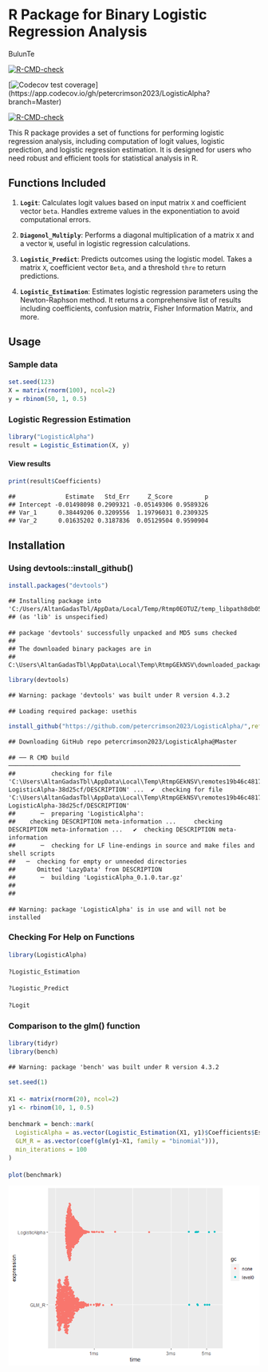 R Package for Binary Logistic Regression Analysis
================
BulunTe


<!-- badges: start -->
[![R-CMD-check](https://github.com/petercrimson2023/LogisticAlpha/actions/workflows/R-CMD-check.yaml/badge.svg?branch=Master)](https://github.com/petercrimson2023/LogisticAlpha/actions/workflows/R-CMD-check.yaml)

[![Codecov test coverage](https://codecov.io/gh/petercrimson2023/LogisticAlpha/Master/graph/badge.svg?)](https://app.codecov.io/gh/petercrimson2023/LogisticAlpha?branch=Master)

[![R-CMD-check](https://github.com/petercrimson2023/LogisticAlpha/actions/workflows/R-CMD-check.yaml/badge.svg)](https://github.com/petercrimson2023/LogisticAlpha/actions/workflows/R-CMD-check.yaml)
<!-- badges: end -->


This R package provides a set of functions for performing logistic
regression analysis, including computation of logit values, logistic
prediction, and logistic regression estimation. It is designed for users
who need robust and efficient tools for statistical analysis in R.

## Functions Included

1.  **`Logit`**: Calculates logit values based on input matrix `X` and
    coefficient vector `beta`. Handles extreme values in the
    exponentiation to avoid computational errors.

2.  **`Diagonol_Multiply`**: Performs a diagonal multiplication of a
    matrix `X` and a vector `W`, useful in logistic regression
    calculations.

3.  **`Logistic_Predict`**: Predicts outcomes using the logistic model.
    Takes a matrix `X`, coefficient vector `Beta`, and a threshold
    `thre` to return predictions.

4.  **`Logistic_Estimation`**: Estimates logistic regression parameters
    using the Newton-Raphson method. It returns a comprehensive list of
    results including coefficients, confusion matrix, Fisher Information
    Matrix, and more.

## Usage

### Sample data

``` r
set.seed(123)
X = matrix(rnorm(100), ncol=2)
y = rbinom(50, 1, 0.5)
```

### Logistic Regression Estimation

``` r
library("LogisticAlpha")
result = Logistic_Estimation(X, y)
```

#### View results

``` r
print(result$Coefficients)
```

    ##              Estimate   Std_Err     Z_Score         p
    ## Intercept -0.01498098 0.2909321 -0.05149306 0.9589326
    ## Var_1      0.38449206 0.3209556  1.19796031 0.2309325
    ## Var_2      0.01635202 0.3187836  0.05129504 0.9590904

## Installation

### Using devtools::install_github()

``` r
install.packages("devtools")
```

    ## Installing package into 'C:/Users/AltanGadasTbl/AppData/Local/Temp/Rtmp0EOTUZ/temp_libpath8db05fdd28c5'
    ## (as 'lib' is unspecified)

    ## package 'devtools' successfully unpacked and MD5 sums checked
    ## 
    ## The downloaded binary packages are in
    ##  C:\Users\AltanGadasTbl\AppData\Local\Temp\RtmpGEkNSV\downloaded_packages

``` r
library(devtools)
```

    ## Warning: package 'devtools' was built under R version 4.3.2

    ## Loading required package: usethis

``` r
install_github("https://github.com/petercrimson2023/LogisticAlpha/",ref="Master")
```

    ## Downloading GitHub repo petercrimson2023/LogisticAlpha@Master

    ## ── R CMD build ─────────────────────────────────────────────────────────────────
    ##          checking for file 'C:\Users\AltanGadasTbl\AppData\Local\Temp\RtmpGEkNSV\remotes19b46c481781\petercrimson2023-LogisticAlpha-38d25cf/DESCRIPTION' ...  ✔  checking for file 'C:\Users\AltanGadasTbl\AppData\Local\Temp\RtmpGEkNSV\remotes19b46c481781\petercrimson2023-LogisticAlpha-38d25cf/DESCRIPTION'
    ##       ─  preparing 'LogisticAlpha':
    ##    checking DESCRIPTION meta-information ...     checking DESCRIPTION meta-information ...   ✔  checking DESCRIPTION meta-information
    ##       ─  checking for LF line-endings in source and make files and shell scripts
    ##   ─  checking for empty or unneeded directories
    ##      Omitted 'LazyData' from DESCRIPTION
    ##       ─  building 'LogisticAlpha_0.1.0.tar.gz'
    ##      
    ## 

    ## Warning: package 'LogisticAlpha' is in use and will not be installed

### Checking For Help on Functions

``` r
library(LogisticAlpha)

?Logistic_Estimation

?Logistic_Predict

?Logit
```

### Comparison to the glm() function

``` r
library(tidyr)
library(bench)
```

    ## Warning: package 'bench' was built under R version 4.3.2

``` r
set.seed(1)

X1 <- matrix(rnorm(20), ncol=2)
y1 <- rbinom(10, 1, 0.5)

benchmark = bench::mark(
  LogisticAlpha = as.vector(Logistic_Estimation(X1, y1)$Coefficients$Estimate),
  GLM_R = as.vector(coef(glm(y1~X1, family = "binomial"))),
  min_iterations = 100
)

plot(benchmark)
```

![](README_files/figure-gfm/unnamed-chunk-6-1.png)<!-- -->
